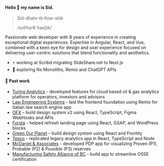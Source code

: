 #### Hello 👋 my name is Sid.

> Sid-dhahr-th Kow-shik 
>
> /sɪdˈhɑrθ ˈkaʊʃɪk/

Passionate web developer with 8 years of experience in creating exceptional digital experiences. Expertise in Angular, React, and Vue, combined with a keen eye for design and user experience focused on delivering user-centric solutions that blend functionality and aesthetics.

- ⚡️ working at Scribd migrating SlideShare.net to Next.js
- 🔭 exploring Nx Monoliths, Remix and ChatGPT APIs

#### 🌱 Past work


- [Turing Analytics](https://turinganalytics.net) - developed features for cloud based oil & gas analytics platform for operators, investors and advisors
- [Law Engineering Systems](https://ingegneriadeldiritto.it/) - laid the frontend foundation using Remix for Italian law search engine app
- [OFX](https://www.ofx.com/en-au/) – build design system v2 using React, TypeScript, Figma WebHooks and APIs
- [Forsta](https://www.forsta.com/) - helped refresh landing page using React, GSAP, and WordPress blocks
- [Green Our Planet](https://greenourplanet.org/hydroponics/) – build design system using React and Frontity
- [Tesco](https://www.tesco.com/) - replicated legacy analytics app in React, TypeScript and Node
- [McDaniel & Associates](https://www.mcdan.com/) - developed PDP app for visualizing Proven (P1), Probable (P2) & Possible (P3) reserves
- [Manufacturing Safety Alliance of BC](https://safetyalliancebc.ca/) - build app to streamline OSSE certification

